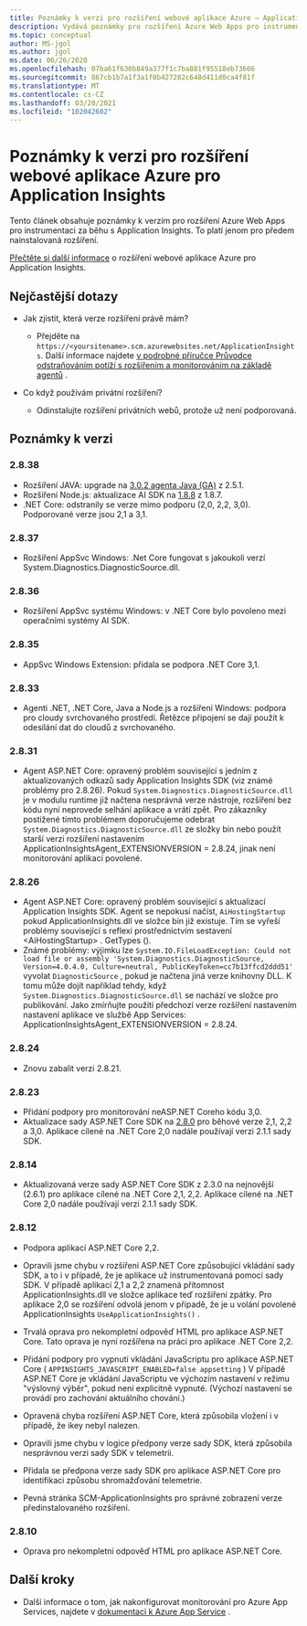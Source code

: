 ```yaml
---
title: Poznámky k verzi pro rozšíření webové aplikace Azure – Application Insights
description: Vydává poznámky pro rozšíření Azure Web Apps pro instrumentaci za běhu pomocí Application Insights.
ms.topic: conceptual
author: MS-jgol
ms.author: jgol
ms.date: 06/26/2020
ms.openlocfilehash: 07ba61f630b849a377f1c7ba881f95518eb73606
ms.sourcegitcommit: 867cb1b7a1f3a1f0b427282c648d411d0ca4f81f
ms.translationtype: MT
ms.contentlocale: cs-CZ
ms.lasthandoff: 03/20/2021
ms.locfileid: "102042602"
---
```

# <a name="release-notes-for-azure-web-app-extension-for-application-insights"></a>Poznámky k verzi pro rozšíření webové aplikace Azure pro Application Insights

Tento článek obsahuje poznámky k verzím pro rozšíření Azure Web Apps pro instrumentaci za běhu s Application Insights. To platí jenom pro předem nainstalovaná rozšíření.

[Přečtěte si další informace](azure-web-apps.md) o rozšíření webové aplikace Azure pro Application Insights.

## <a name="frequently-asked-questions"></a>Nejčastější dotazy

- Jak zjistit, která verze rozšíření právě mám?
    - Přejděte na `https://<yoursitename>.scm.azurewebsites.net/ApplicationInsights`. Další informace najdete [v podrobné příručce Průvodce odstraňováním potíží s rozšířením a monitorováním na základě agentů](./azure-web-apps.md?tabs=net#troubleshooting) .

- Co když používám privátní rozšíření?
    - Odinstalujte rozšíření privátních webů, protože už není podporovaná.

## <a name="release-notes"></a>Poznámky k verzi

### <a name="2838"></a>2.8.38

- Rozšíření JAVA: upgrade na [3.0.2 agenta Java (GA)](https://github.com/microsoft/ApplicationInsights-Java/releases/tag/3.0.2) z 2.5.1.
- Rozšíření Node.js: aktualizace AI SDK na [1.8.8](https://github.com/microsoft/ApplicationInsights-node.js/releases/tag/1.8.8) z 1.8.7.
- .NET Core: odstranily se verze mimo podporu (2,0, 2,2, 3,0). Podporované verze jsou 2,1 a 3,1.

### <a name="2837"></a>2.8.37

- Rozšíření AppSvc Windows: .Net Core fungovat s jakoukoli verzí System.Diagnostics.DiagnosticSource.dll.

### <a name="2836"></a>2.8.36

- Rozšíření AppSvc systému Windows: v .NET Core bylo povoleno mezi operačními systémy AI SDK.

### <a name="2835"></a>2.8.35

- AppSvc Windows Extension: přidala se podpora .NET Core 3,1.

### <a name="2833"></a>2.8.33

- Agenti .NET, .NET Core, Java a Node.js a rozšíření Windows: podpora pro cloudy svrchovaného prostředí. Řetězce připojení se dají použít k odesílání dat do cloudů z svrchovaného.

### <a name="2831"></a>2.8.31

- Agent ASP.NET Core: opravený problém související s jedním z aktualizovaných odkazů sady Application Insights SDK (viz známé problémy pro 2.8.26). Pokud `System.Diagnostics.DiagnosticSource.dll` je v modulu runtime již načtena nesprávná verze nástroje, rozšíření bez kódu nyní neprovede selhání aplikace a vrátí zpět. Pro zákazníky postižené tímto problémem doporučujeme odebrat `System.Diagnostics.DiagnosticSource.dll` ze složky bin nebo použít starší verzi rozšíření nastavením ApplicationInsightsAgent_EXTENSIONVERSION = 2.8.24, jinak není monitorování aplikací povolené.

### <a name="2826"></a>2.8.26

- Agent ASP.NET Core: opravený problém související s aktualizací Application Insights SDK. Agent se nepokusí načíst, `AiHostingStartup` pokud ApplicationInsights.dll ve složce bin již existuje. Tím se vyřeší problémy související s reflexí prostřednictvím sestavení \<AiHostingStartup\> . GetTypes ().
- Známé problémy: výjimku lze `System.IO.FileLoadException: Could not load file or assembly 'System.Diagnostics.DiagnosticSource, Version=4.0.4.0, Culture=neutral, PublicKeyToken=cc7b13ffcd2ddd51'` vyvolat `DiagnosticSource` , pokud je načtena jiná verze knihovny DLL. K tomu může dojít například tehdy, když `System.Diagnostics.DiagnosticSource.dll` se nachází ve složce pro publikování. Jako zmírňujte použití předchozí verze rozšíření nastavením nastavení aplikace ve službě App Services: ApplicationInsightsAgent_EXTENSIONVERSION = 2.8.24.

### <a name="2824"></a>2.8.24

- Znovu zabalit verzi 2.8.21.

### <a name="2823"></a>2.8.23

- Přidání podpory pro monitorování neASP.NET Coreho kódu 3,0.
- Aktualizace sady ASP.NET Core SDK na [2.8.0](https://github.com/microsoft/ApplicationInsights-aspnetcore/releases/tag/2.8.0) pro běhové verze 2,1, 2,2 a 3,0. Aplikace cílené na .NET Core 2,0 nadále používají verzi 2.1.1 sady SDK.

### <a name="2814"></a>2.8.14

- Aktualizovaná verze sady ASP.NET Core SDK z 2.3.0 na nejnovější (2.6.1) pro aplikace cílené na .NET Core 2,1, 2,2. Aplikace cílené na .NET Core 2,0 nadále používají verzi 2.1.1 sady SDK.

### <a name="2812"></a>2.8.12

- Podpora aplikací ASP.NET Core 2,2.
- Opravili jsme chybu v rozšíření ASP.NET Core způsobující vkládání sady SDK, a to i v případě, že je aplikace už instrumentovaná pomocí sady SDK. V případě aplikací 2,1 a 2,2 znamená přítomnost ApplicationInsights.dll ve složce aplikace teď rozšíření zpátky. Pro aplikace 2,0 se rozšíření odvolá jenom v případě, že je u volání povolené ApplicationInsights `UseApplicationInsights()` .

- Trvalá oprava pro nekompletní odpověď HTML pro aplikace ASP.NET Core. Tato oprava je nyní rozšířena na práci pro aplikace .NET Core 2,2.

- Přidání podpory pro vypnutí vkládání JavaScriptu pro aplikace ASP.NET Core ( `APPINSIGHTS_JAVASCRIPT_ENABLED=false appsetting` ) V případě ASP.NET Core je vkládání JavaScriptu ve výchozím nastavení v režimu "výslovný výběr", pokud není explicitně vypnuté. (Výchozí nastavení se provádí pro zachování aktuálního chování.)

- Opravená chyba rozšíření ASP.NET Core, která způsobila vložení i v případě, že ikey nebyl nalezen.
- Opravili jsme chybu v logice předpony verze sady SDK, která způsobila nesprávnou verzi sady SDK v telemetrii.

- Přidala se předpona verze sady SDK pro aplikace ASP.NET Core pro identifikaci způsobu shromažďování telemetrie.
- Pevná stránka SCM-ApplicationInsights pro správné zobrazení verze předinstalovaného rozšíření.

### <a name="2810"></a>2.8.10

- Oprava pro nekompletní odpověď HTML pro aplikace ASP.NET Core.

## <a name="next-steps"></a>Další kroky

- Další informace o tom, jak nakonfigurovat monitorování pro Azure App Services, najdete v [dokumentaci k Azure App Service](azure-web-apps.md) . 
